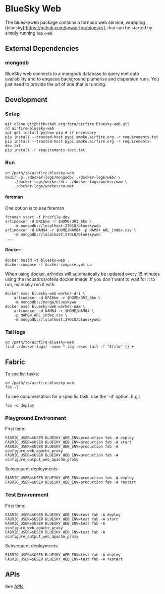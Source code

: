 # BlueSky Web

The blueskyweb package contains a tornado web service, wrapping
[bluesky][https://github.com/pnwairfire/bluesky],
that can be started by simply running ```bsp-web```.





## External Dependencies

### mongodb

BlueSky web connects to a mongodb database to query met data availability
and to enqueue background plumerise and dispersion runs.
You just need to provide the url of one that is running.





## Development

### Setup

    git clone git@bitbucket.org:fera/airfire-bluesky-web.git
    cd airfire-bluesky-web
    apt-get install python-pip # if necessary
    pip install --trusted-host pypi.smoke.airfire.org -r requirements.txt
    pip install --trusted-host pypi.smoke.airfire.org -r requirements-dev.txt
    pip install -r requirements-test.txt

### Run

    cd /path/to/airfire-bluesky-web
    mkdir -p ./docker-logs/mongodb/ ./docker-logs/web/ \
        ./docker-logs/worker/dri ./docker-logs/worker/nam \
        ./docker-logs/worker/no-met

#### foreman

One option is to use foreman

    foreman start -f Procfile-dev
    arlindexer -d DRI6km -r $HOME/DRI_6km \
        -m mongodb://localhost:27018/blueskyweb
    arlindexer -d NAM84 -r $HOME/NAM84 -p NAM84_ARL_index.csv \
        -m mongodb://localhost:27018/blueskyweb
    ....

#### Docker:

    docker build -t bluesky-web .
    docker-compose -f docker-compose.yml up

When using docker, arlindex will automatically be updated every
15 minutes using the mcuadros/ofelia docker image.
If you don't want to wait for it to run, manually run it with:

    docker exec bluesky-web-worker-dri \
        arlindexer -d DRI6km -r $HOME/DRI_6km \
        -m mongodb://mongo/blueskywe
    docker exec bluesky-web-worker-nam \
        arlindexer -d NAM84 -r $HOME/NAM84 \
        -p NAM84_ARL_index.csv \
        -m mongodb://localhost:27018/blueskyweb

### Tail logs

    cd /path/to/airfire-bluesky-web
    find ./docker-logs/ -name *.log -exec tail -f "$file" {} +





## Fabric

To see list tasks:

    cd /path/to/airfire-bluesky-web
    fab -l

To see documentation for a specific task, use the '-d' option. E.g.:

    fab -d deploy

### Playground Environment

First time:

    FABRIC_USER=$USER BLUESKY_WEB_ENV=production fab -A deploy
    FABRIC_USER=$USER BLUESKY_WEB_ENV=production fab -A start
    FABRIC_USER=$USER BLUESKY_WEB_ENV=production fab -A configure_web_apache_proxy
    FABRIC_USER=$USER BLUESKY_WEB_ENV=production fab -A configure_output_web_apache_proxy

Subsequent deployments:

    FABRIC_USER=$USER BLUESKY_WEB_ENV=production fab -A deploy
    FABRIC_USER=$USER BLUESKY_WEB_ENV=production fab -A restart

### Test Environment

First time:

    FABRIC_USER=$USER BLUESKY_WEB_ENV=test fab -A deploy
    FABRIC_USER=$USER BLUESKY_WEB_ENV=test fab -A start
    FABRIC_USER=$USER BLUESKY_WEB_ENV=test fab -A configure_web_apache_proxy
    FABRIC_USER=$USER BLUESKY_WEB_ENV=test fab -A configure_output_web_apache_proxy

Subsequent deployments:

    FABRIC_USER=$USER BLUESKY_WEB_ENV=test fab -A deploy
    FABRIC_USER=$USER BLUESKY_WEB_ENV=test fab -A restart





## APIs

See [APIs](API.md)
